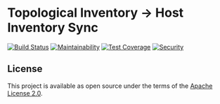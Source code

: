 # Topological Inventory -> Host Inventory Sync

[![Build Status](https://travis-ci.org/RedHatInsights/topological_inventory-host_inventory_sync.svg?branch=master)](https://travis-ci.org/RedHatInsights/topological_inventory-host_inventory_sync)
[![Maintainability](https://api.codeclimate.com/v1/badges/5c0278aa6208f87ca6b3/maintainability)](https://codeclimate.com/github/RedHatInsights/topological_inventory-host_inventory_sync/maintainability)
[![Test Coverage](https://api.codeclimate.com/v1/badges/5c0278aa6208f87ca6b3/test_coverage)](https://codeclimate.com/github/RedHatInsights/topological_inventory-host_inventory_sync/test_coverage)
[![Security](https://hakiri.io/github/RedHatInsights/host_inventory_sync/master.svg)](https://hakiri.io/github/RedHatInsights/topological_inventory-host_inventory_sync/master)

## License

This project is available as open source under the terms of the [Apache License 2.0](http://www.apache.org/licenses/LICENSE-2.0).
